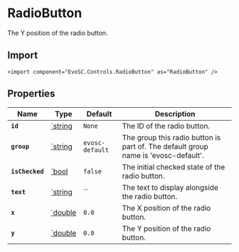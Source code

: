 # RadioButton
The Y position of the radio button.

## Import
```xml:no-line-numbers
<import component="EvoSC.Controls.RadioButton" as="RadioButton" />
```

## Properties
| Name | Type | Default | Description |
|------|------|---------|-------------|
| **`id`** | [`string](#) | `None` | The ID of the radio button. |
| **`group`** | [`string](#) | `evosc-default` | The group this radio button is part of. The default group name is 'evosc-default'. |
| **`isChecked`** | [`bool](#) | `false` | The initial checked state of the radio button. |
| **`text`** | [`string](#) | `` | The text to display alongside the radio button. |
| **`x`** | [`double](#) | `0.0` | The X position of the radio button. |
| **`y`** | [`double](#) | `0.0` | The Y position of the radio button. |
